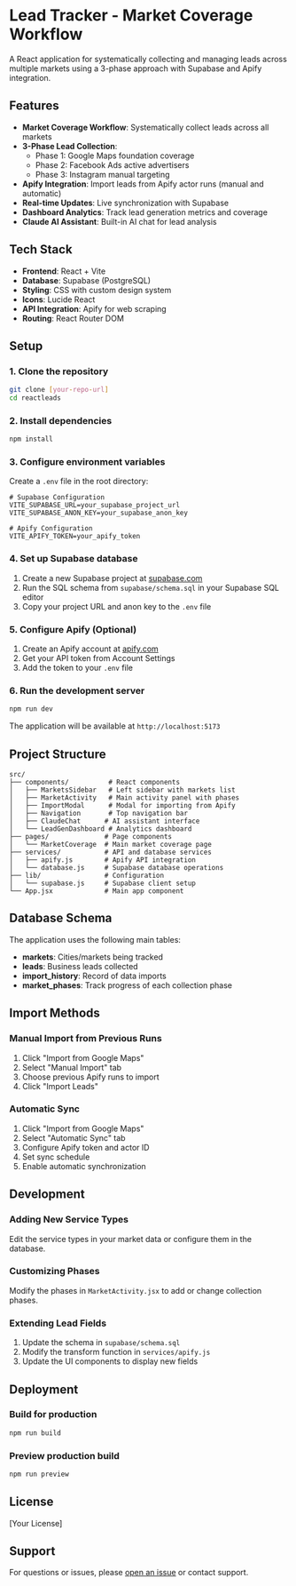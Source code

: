 # Lead Tracker - Market Coverage Workflow

A React application for systematically collecting and managing leads across multiple markets using a 3-phase approach with Supabase and Apify integration.

## Features

- **Market Coverage Workflow**: Systematically collect leads across all markets
- **3-Phase Lead Collection**:
  - Phase 1: Google Maps foundation coverage
  - Phase 2: Facebook Ads active advertisers
  - Phase 3: Instagram manual targeting
- **Apify Integration**: Import leads from Apify actor runs (manual and automatic)
- **Real-time Updates**: Live synchronization with Supabase
- **Dashboard Analytics**: Track lead generation metrics and coverage
- **Claude AI Assistant**: Built-in AI chat for lead analysis

## Tech Stack

- **Frontend**: React + Vite
- **Database**: Supabase (PostgreSQL)
- **Styling**: CSS with custom design system
- **Icons**: Lucide React
- **API Integration**: Apify for web scraping
- **Routing**: React Router DOM

## Setup

### 1. Clone the repository

```bash
git clone [your-repo-url]
cd reactleads
```

### 2. Install dependencies

```bash
npm install
```

### 3. Configure environment variables

Create a `.env` file in the root directory:

```env
# Supabase Configuration
VITE_SUPABASE_URL=your_supabase_project_url
VITE_SUPABASE_ANON_KEY=your_supabase_anon_key

# Apify Configuration
VITE_APIFY_TOKEN=your_apify_token
```

### 4. Set up Supabase database

1. Create a new Supabase project at [supabase.com](https://supabase.com)
2. Run the SQL schema from `supabase/schema.sql` in your Supabase SQL editor
3. Copy your project URL and anon key to the `.env` file

### 5. Configure Apify (Optional)

1. Create an Apify account at [apify.com](https://apify.com)
2. Get your API token from Account Settings
3. Add the token to your `.env` file

### 6. Run the development server

```bash
npm run dev
```

The application will be available at `http://localhost:5173`

## Project Structure

```
src/
├── components/          # React components
│   ├── MarketsSidebar   # Left sidebar with markets list
│   ├── MarketActivity   # Main activity panel with phases
│   ├── ImportModal      # Modal for importing from Apify
│   ├── Navigation       # Top navigation bar
│   ├── ClaudeChat      # AI assistant interface
│   └── LeadGenDashboard # Analytics dashboard
├── pages/              # Page components
│   └── MarketCoverage  # Main market coverage page
├── services/           # API and database services
│   ├── apify.js        # Apify API integration
│   └── database.js     # Supabase database operations
├── lib/                # Configuration
│   └── supabase.js     # Supabase client setup
└── App.jsx             # Main app component
```

## Database Schema

The application uses the following main tables:

- **markets**: Cities/markets being tracked
- **leads**: Business leads collected
- **import_history**: Record of data imports
- **market_phases**: Track progress of each collection phase

## Import Methods

### Manual Import from Previous Runs
1. Click "Import from Google Maps"
2. Select "Manual Import" tab
3. Choose previous Apify runs to import
4. Click "Import Leads"

### Automatic Sync
1. Click "Import from Google Maps"
2. Select "Automatic Sync" tab
3. Configure Apify token and actor ID
4. Set sync schedule
5. Enable automatic synchronization

## Development

### Adding New Service Types

Edit the service types in your market data or configure them in the database.

### Customizing Phases

Modify the phases in `MarketActivity.jsx` to add or change collection phases.

### Extending Lead Fields

1. Update the schema in `supabase/schema.sql`
2. Modify the transform function in `services/apify.js`
3. Update the UI components to display new fields

## Deployment

### Build for production

```bash
npm run build
```

### Preview production build

```bash
npm run preview
```

## License

[Your License]

## Support

For questions or issues, please [open an issue](your-repo-issues-url) or contact support.
